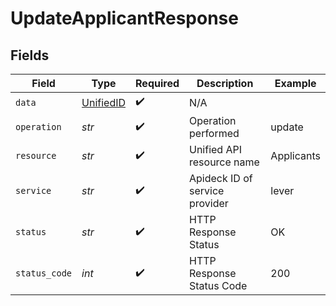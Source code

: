 # UpdateApplicantResponse


## Fields

| Field                                         | Type                                          | Required                                      | Description                                   | Example                                       |
| --------------------------------------------- | --------------------------------------------- | --------------------------------------------- | --------------------------------------------- | --------------------------------------------- |
| `data`                                        | [UnifiedID](../../models/shared/unifiedid.md) | :heavy_check_mark:                            | N/A                                           |                                               |
| `operation`                                   | *str*                                         | :heavy_check_mark:                            | Operation performed                           | update                                        |
| `resource`                                    | *str*                                         | :heavy_check_mark:                            | Unified API resource name                     | Applicants                                    |
| `service`                                     | *str*                                         | :heavy_check_mark:                            | Apideck ID of service provider                | lever                                         |
| `status`                                      | *str*                                         | :heavy_check_mark:                            | HTTP Response Status                          | OK                                            |
| `status_code`                                 | *int*                                         | :heavy_check_mark:                            | HTTP Response Status Code                     | 200                                           |